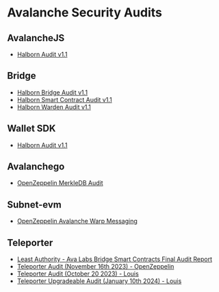 # Avalanche Security Audits

## AvalancheJS

* [Halborn Audit v1.1](./avalanchejs/AVA_Labs_Avalanche_SDK_Security_Audit_Report_Halborn_v1_1.pdf)

## Bridge

* [Halborn Bridge Audit v1.1](./bridge/Avalanche_Bridge_Security_Audit_Report_Halborn_v1_1.pdf)
* [Halborn Smart Contract Audit v1.1](./bridge/Avalanche_Bridge_Smart_Contract_Security_Audit_Halborn_v1.pdf)
* [Halborn Warden Audit v1.1](./bridge/Avalanche_Warden_Security_Audit_Report_Halborn_v1_1.pdf)

## Wallet SDK

* [Halborn Audit v1.1](./wallet-sdk/Avalanche_Wallet_SDK_Pentesting_Report_Halborn_v1_1.pdf)

## Avalanchego

* [OpenZeppelin MerkleDB Audit](https://github.com/JacobEverly/audits/blob/main/avalanchego/Ava%20Labs%20MerkleDB%20Audit.pdf)

## Subnet-evm

* [OpenZeppelin Avalanche Warp Messaging](https://github.com/JacobEverly/audits/blob/main/subnet-evm/Avalanche%20Warp%20Messaging%20-%20OpenZeppelin%20(November%2016th%202023).pdf)

## Teleporter

* [Least Authority - Ava Labs Bridge Smart Contracts Final Audit Report](https://github.com/JacobEverly/audits/blob/main/teleporter/Least%20Authority%20-%20Ava%20Labs%20Bridge%20Smart%20Contracts%20Final%20Audit%20Report%20(1).pdf)
* [Teleporter Audit (November 16th 2023) - OpenZeppelin]([https://github.com/JacobEverly/audits/blob/main/avalanchego/Ava%20Labs%20MerkleDB%20Audit.pdf](https://github.com/JacobEverly/audits/blob/main/teleporter/Teleporter%20Audit%20(November%2016th%202023)%20-%20OpenZeppelin.pdf))
* [Teleporter Audit (October 20 2023) - Louis](https://github.com/JacobEverly/audits/blob/main/teleporter/Teleporter%20Audit%20(October%2020%202023)%20-%20Louis.pdf)
* [Teleporter Upgradeable Audit (January 10th 2024) - Louis](https://github.com/JacobEverly/audits/blob/main/teleporter/Teleporter%20Upgradeable%20Audit%20(January%2010th%202024)%20-%20Louis.pdf)

